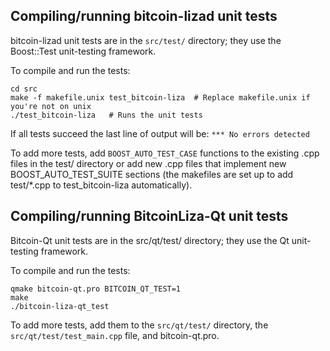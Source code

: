 Compiling/running bitcoin-lizad unit tests
------------------------------------

bitcoin-lizad unit tests are in the `src/test/` directory; they
use the Boost::Test unit-testing framework.

To compile and run the tests:

	cd src
	make -f makefile.unix test_bitcoin-liza  # Replace makefile.unix if you're not on unix
	./test_bitcoin-liza   # Runs the unit tests

If all tests succeed the last line of output will be:
`*** No errors detected`

To add more tests, add `BOOST_AUTO_TEST_CASE` functions to the existing
.cpp files in the test/ directory or add new .cpp files that
implement new BOOST_AUTO_TEST_SUITE sections (the makefiles are
set up to add test/*.cpp to test_bitcoin-liza automatically).


Compiling/running BitcoinLiza-Qt unit tests
---------------------------------------

Bitcoin-Qt unit tests are in the src/qt/test/ directory; they
use the Qt unit-testing framework.

To compile and run the tests:

	qmake bitcoin-qt.pro BITCOIN_QT_TEST=1
	make
	./bitcoin-liza-qt_test

To add more tests, add them to the `src/qt/test/` directory,
the `src/qt/test/test_main.cpp` file, and bitcoin-qt.pro.

